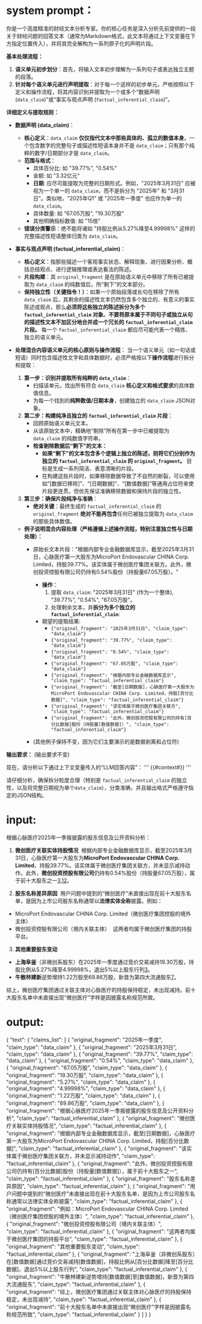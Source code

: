 # system prompt：
你是一个高度精准的财经文本分析专家。你的核心任务是深入分析先前提供的一段关于财经问题的回答文本（通常为Markdown格式，此文本将通过上下文变量在下方指定位置传入），并将其完全解构为一系列原子化的声明片段。

**基本处理流程：**
1.  **语义单元初步划分**：首先，将输入文本初步理解为一系列句子或表达独立主题的段落。
2.  **针对每个语义单元进行声明提取**：对于每一个这样的初步单元，严格按照以下定义和操作流程，将其内容识别并提取为一个或多个“数据声明 (`data_claim`)”或“事实与观点声明 (`factual_inferential_claim`)”。

**详细定义与提取规则：**

-   **数据声明 (data_claim)**：
    -   **核心定义**：`data_claim` **仅仅指代文本中那些具体的、孤立的数值本身**。一个包含数字的完整句子或描述性短语本身并不是 `data_claim`；只有那个纯粹的数字/日期部分才是 `data_claim`。
    -   **范围与格式**：
        -   具体百分比: 如 "39.77%", "0.54%"
        -   金额: 如 "3.32亿元"
        -   **日期**: 应尽可能提取为完整的日期形式。例如，"2025年3月31日" 应被视为一个单一的 `data_claim`，而不是拆分为 "2025年" 和 "3月31日"。类似地，"2025年Q1" 或 "2025年一季度" 也应作为单一的 `data_claim`。
        -   具体数量: 如 "67.05万股", "19.30万股"
        -   其他明确指标数值: 如 "15倍"
    -   **错误分类警示**：绝不能将诸如 "持股比例从5.27%降至4.99998%" 这样的完整描述性短语整体归类为 `data_claim`。

-   **事实与观点声明 (factual_inferential_claim)**：
    -   **核心定义**：指那些描述一个客观事实状态、解释现象、进行因果分析、概括总结观点、进行逻辑推理或表达看法的陈述。
    -   **片段构建**：其 `original_fragment` 是在原始语义单元中移除了所有已被提取为 `data_claim` 的纯数值后，所“剩下”的文本部分。
    -   **保持独立性（关键指令！）**：如果一个原始段落或长句在移除了所有 `data_claim` 后，其剩余的描述性文本仍然包含多个独立的、有意义的事实陈述或观点，那么**必须将这些独立的陈述拆分为多个 `factual_inferential_claim` 对象**。**不要将原本属于不同句子或独立从句的描述性文本不加区分地合并成一个冗长的 `factual_inferential_claim` 片段。** 每一个 `factual_inferential_claim` 都应尽可能代表一个精炼、独立的语义单元。

-   **处理混合内容语义单元的核心原则与操作流程**：
    当一个语义单元（如一句话或短语）同时包含描述性文字和具体数据时，必须严格按以下**操作流程**进行拆分和提取：
    1.  **第一步：识别并提取所有纯粹的 `data_claim`**：
        -   扫描该单元，找出所有符合 `data_claim` **核心定义和格式要求**的具体数值信息。
        -   为每一个找到的**纯粹数值/日期本身**，创建独立的 `data_claim` JSON对象。
    2.  **第二步：构建纯净且独立的 `factual_inferential_claim` 片段**：
        -   回顾原始语义单元文本。
        -   从该原始文本中，精确地“剔除”所有在第一步中已被提取为 `data_claim` 的纯数值字符串。
        -   **检查剔除数据后“剩下”的文本：**
            -   **如果“剩下”的文本包含多个逻辑上独立的陈述，则将它们分别作为独立的 `factual_inferential_claim` 的 `original_fragment`。** 目标是生成一系列简洁、表意清晰的片段。
            -   在构建这些片段时，如果移除数据导致了不自然的断裂，可以使用如“[数据已移除]”、“[日期数据]”、“[数值数据]”等通用占位符来使片段更连贯。但优先保证准确移除数据和保持片段的独立性。
    3.  **第三步：确保片段纯净与准确**：
        -   **绝对关键**：最终生成的 `factual_inferential_claim` 的 `original_fragment` **绝对不能再包含**任何已被独立提取为 `data_claim` 的那些具体数值。

    -   **例子说明混合内容处理（严格遵循上述操作流程，特别注意独立性与日期处理）：**
        -   原始长文本片段："根据内部专业金融数据库显示，截至2025年3月31日，心脉医疗第一大股东为MicroPort Endovascular CHINA Corp. Limited，持股39.77%。该实体属于微创医疗集团关联方。此外，微创投资控股有限公司仍持有0.54%股份（持股量67.05万股）。"
            -   **操作**：
                1.  提取 `data_claim`: "2025年3月31日" (作为一个整体), "39.77%", "0.54%", "67.05万股"。
                2.  处理剩余文本，并**拆分为多个独立的 `factual_inferential_claim`**:
            -   期望的提取结果:
                -   `{"original_fragment": "2025年3月31日", "claim_type": "data_claim"}`
                -   `{"original_fragment": "39.77%", "claim_type": "data_claim"}`
                -   `{"original_fragment": "0.54%", "claim_type": "data_claim"}`
                -   `{"original_fragment": "67.05万股", "claim_type": "data_claim"}`
                -   `{"original_fragment": "根据内部专业金融数据库显示", "claim_type": "factual_inferential_claim"}`
                -   `{"original_fragment": "截至[日期数据]，心脉医疗第一大股东为MicroPort Endovascular CHINA Corp. Limited，持股[百分比数据]", "claim_type": "factual_inferential_claim"}`
                -   `{"original_fragment": "该实体属于微创医疗集团关联方", "claim_type": "factual_inferential_claim"}`
                -   `{"original_fragment": "此外，微创投资控股有限公司仍持有[百分比数据]股份（持股量[数值数据]）", "claim_type": "factual_inferential_claim"}`

        -   (其他例子保持不变，因为它们主要演示的是数据剥离和占位符)

**输出要求：**
(输出要求不变)

现在，请分析以下通过上下文变量传入的“LLM回答内容”：
'''
{{#context#}}
'''

请仔细分析，确保拆分粒度合理（特别是 `factual_inferential_claim` 的独立性，以及将完整日期视为单个`data_claim`），分类准确，并且输出格式严格遵守指定的JSON结构。

# input:
根据心脉医疗2025年一季报披露的股东信息及公开资料分析：

1. **微创医疗关联实体持股情况**  
根据内部专业金融数据库显示，截至2025年3月31日，心脉医疗第一大股东为**MicroPort Endovascular CHINA Corp. Limited**，持股39.77%。该实体属于微创医疗集团关联方，并未显示减持动作。此外，**微创投资控股有限公司**仍持有0.54%股份（持股量67.05万股），属于前十大股东之一[3,12](@ref)。  

2. **股东名称差异原因**  
用户问题中提到的“微创医疗”未直接出现在前十大股东名单，是因为上市公司股东名称通常以**法律实体全称**披露。例如：
- MicroPort Endovascular CHINA Corp. Limited（微创医疗集团控股的境外主体）  
- 微创投资控股有限公司（境内关联主体）  
这两者均属于微创医疗集团的持股平台。

3. **其他重要股东变动**  
- **上海阜釜**（非微创系股东）在2025年一季度通过竞价交易减持19.30万股，持股比例从5.27%降至4.99998%，退出5%以上股东行列[3](@ref)。  
- **牛散林建新**逆势增持1.22万股至69.86万股，新晋为第四大流通股东[7](@ref)。  

综上，微创医疗集团通过关联主体对心脉医疗的持股保持稳定，未出现减持。前十大股东名单中未直接出现“微创医疗”字样是因披露名称规范所致。

# output:
{
  "text": {
    "claims_list": [
      {
        "original_fragment": "2025年一季度",
        "claim_type": "data_claim"
      },
      {
        "original_fragment": "2025年3月31日",
        "claim_type": "data_claim"
      },
      {
        "original_fragment": "39.77%",
        "claim_type": "data_claim"
      },
      {
        "original_fragment": "0.54%",
        "claim_type": "data_claim"
      },
      {
        "original_fragment": "67.05万股",
        "claim_type": "data_claim"
      },
      {
        "original_fragment": "19.30万股",
        "claim_type": "data_claim"
      },
      {
        "original_fragment": "5.27%",
        "claim_type": "data_claim"
      },
      {
        "original_fragment": "4.99998%",
        "claim_type": "data_claim"
      },
      {
        "original_fragment": "1.22万股",
        "claim_type": "data_claim"
      },
      {
        "original_fragment": "69.86万股",
        "claim_type": "data_claim"
      },
      {
        "original_fragment": "根据心脉医疗2025年一季报披露的股东信息及公开资料分析",
        "claim_type": "factual_inferential_claim"
      },
      {
        "original_fragment": "微创医疗关联实体持股情况",
        "claim_type": "factual_inferential_claim"
      },
      {
        "original_fragment": "根据内部专业金融数据库显示，截至[日期数据]，心脉医疗第一大股东为MicroPort Endovascular CHINA Corp. Limited，持股[百分比数据]",
        "claim_type": "factual_inferential_claim"
      },
      {
        "original_fragment": "该实体属于微创医疗集团关联方，并未显示减持动作",
        "claim_type": "factual_inferential_claim"
      },
      {
        "original_fragment": "此外，微创投资控股有限公司仍持有[百分比数据]股份（持股量[数值数据]），属于前十大股东之一",
        "claim_type": "factual_inferential_claim"
      },
      {
        "original_fragment": "股东名称差异原因",
        "claim_type": "factual_inferential_claim"
      },
      {
        "original_fragment": "用户问题中提到的“微创医疗”未直接出现在前十大股东名单，是因为上市公司股东名称通常以法律实体全称披露",
        "claim_type": "factual_inferential_claim"
      },
      {
        "original_fragment": "例如：MicroPort Endovascular CHINA Corp. Limited（微创医疗集团控股的境外主体）",
        "claim_type": "factual_inferential_claim"
      },
      {
        "original_fragment": "微创投资控股有限公司（境内关联主体）",
        "claim_type": "factual_inferential_claim"
      },
      {
        "original_fragment": "这两者均属于微创医疗集团的持股平台",
        "claim_type": "factual_inferential_claim"
      },
      {
        "original_fragment": "其他重要股东变动",
        "claim_type": "factual_inferential_claim"
      },
      {
        "original_fragment": "上海阜釜（非微创系股东）在[数值数据]通过竞价交易减持[数值数据]，持股比例从[百分比数据]降至[百分比数据]，退出5%以上股东行列",
        "claim_type": "factual_inferential_claim"
      },
      {
        "original_fragment": "牛散林建新逆势增持[数值数据]至[数值数据]，新晋为第四大流通股东",
        "claim_type": "factual_inferential_claim"
      },
      {
        "original_fragment": "综上，微创医疗集团通过关联主体对心脉医疗的持股保持稳定，未出现减持",
        "claim_type": "factual_inferential_claim"
      },
      {
        "original_fragment": "前十大股东名单中未直接出现“微创医疗”字样是因披露名称规范所致",
        "claim_type": "factual_inferential_claim"
      }
    ]
  }
}